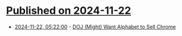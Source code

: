 # [Published on 2024-11-22](index.md)

* [2024-11-22, 05:22:00](https://soylentnews.org/article.pl?sid=24/11/20/236209&from=rss) - [DOJ (Might) Want Alphabet to Sell Chrome](https://soylentnews.org/article.pl?sid=24/11/20/236209&from=rss)
